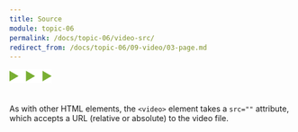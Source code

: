 ```yaml
---
title: Source
module: topic-06
permalink: /docs/topic-06/video-src/
redirect_from: /docs/topic-06/09-video/03-page.md
---
```


<img src="./../../../img/arrow-divider.svg" style="width: 75px; border: none; margin: 0px 0 20px 0" />

As with other HTML elements, the `<video>` element takes a `src=""` attribute, which accepts a URL (relative or absolute) to the video file.
